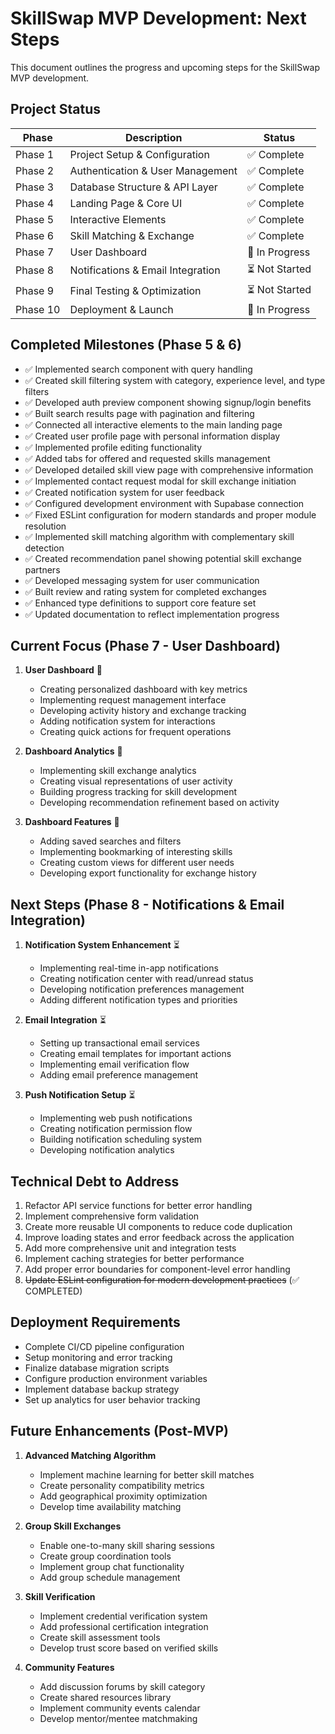 # SkillSwap MVP Development: Next Steps

This document outlines the progress and upcoming steps for the SkillSwap MVP development.

## Project Status

| Phase | Description | Status | 
|-------|------------|--------|
| Phase 1 | Project Setup & Configuration | ✅ Complete |
| Phase 2 | Authentication & User Management | ✅ Complete |
| Phase 3 | Database Structure & API Layer | ✅ Complete |
| Phase 4 | Landing Page & Core UI | ✅ Complete |
| Phase 5 | Interactive Elements | ✅ Complete |
| Phase 6 | Skill Matching & Exchange | ✅ Complete |
| Phase 7 | User Dashboard | 🔄 In Progress |
| Phase 8 | Notifications & Email Integration | ⏳ Not Started |
| Phase 9 | Final Testing & Optimization | ⏳ Not Started |
| Phase 10 | Deployment & Launch | 🔄 In Progress |

## Completed Milestones (Phase 5 & 6)

- ✅ Implemented search component with query handling
- ✅ Created skill filtering system with category, experience level, and type filters
- ✅ Developed auth preview component showing signup/login benefits
- ✅ Built search results page with pagination and filtering
- ✅ Connected all interactive elements to the main landing page
- ✅ Created user profile page with personal information display
- ✅ Implemented profile editing functionality
- ✅ Added tabs for offered and requested skills management
- ✅ Developed detailed skill view page with comprehensive information
- ✅ Implemented contact request modal for skill exchange initiation
- ✅ Created notification system for user feedback
- ✅ Configured development environment with Supabase connection
- ✅ Fixed ESLint configuration for modern standards and proper module resolution
- ✅ Implemented skill matching algorithm with complementary skill detection
- ✅ Created recommendation panel showing potential skill exchange partners
- ✅ Developed messaging system for user communication
- ✅ Built review and rating system for completed exchanges
- ✅ Enhanced type definitions to support core feature set
- ✅ Updated documentation to reflect implementation progress

## Current Focus (Phase 7 - User Dashboard)

1. **User Dashboard** 🔄
   - Creating personalized dashboard with key metrics
   - Implementing request management interface
   - Developing activity history and exchange tracking
   - Adding notification system for interactions
   - Creating quick actions for frequent operations

2. **Dashboard Analytics** 🔄
   - Implementing skill exchange analytics
   - Creating visual representations of user activity
   - Building progress tracking for skill development
   - Developing recommendation refinement based on activity

3. **Dashboard Features** 🔄
   - Adding saved searches and filters
   - Implementing bookmarking of interesting skills
   - Creating custom views for different user needs
   - Developing export functionality for exchange history

## Next Steps (Phase 8 - Notifications & Email Integration)

1. **Notification System Enhancement** ⏳
   - Implementing real-time in-app notifications
   - Creating notification center with read/unread status
   - Developing notification preferences management
   - Adding different notification types and priorities

2. **Email Integration** ⏳
   - Setting up transactional email services
   - Creating email templates for important actions
   - Implementing email verification flow
   - Adding email preference management

3. **Push Notification Setup** ⏳
   - Implementing web push notifications
   - Creating notification permission flow
   - Building notification scheduling system
   - Developing notification analytics

## Technical Debt to Address

1. Refactor API service functions for better error handling
2. Implement comprehensive form validation
3. Create more reusable UI components to reduce code duplication
4. Improve loading states and error feedback across the application
5. Add more comprehensive unit and integration tests
6. Implement caching strategies for better performance
7. Add proper error boundaries for component-level error handling
8. ~~Update ESLint configuration for modern development practices~~ (✅ COMPLETED)

## Deployment Requirements

- Complete CI/CD pipeline configuration
- Setup monitoring and error tracking
- Finalize database migration scripts
- Configure production environment variables
- Implement database backup strategy
- Set up analytics for user behavior tracking

## Future Enhancements (Post-MVP)

1. **Advanced Matching Algorithm**
   - Implement machine learning for better skill matches
   - Create personality compatibility metrics
   - Add geographical proximity optimization
   - Develop time availability matching

2. **Group Skill Exchanges**
   - Enable one-to-many skill sharing sessions
   - Create group coordination tools
   - Implement group chat functionality
   - Add group schedule management

3. **Skill Verification**
   - Implement credential verification system
   - Add professional certification integration
   - Create skill assessment tools
   - Develop trust score based on verified skills

4. **Community Features**
   - Add discussion forums by skill category
   - Create shared resources library
   - Implement community events calendar
   - Develop mentor/mentee matchmaking
